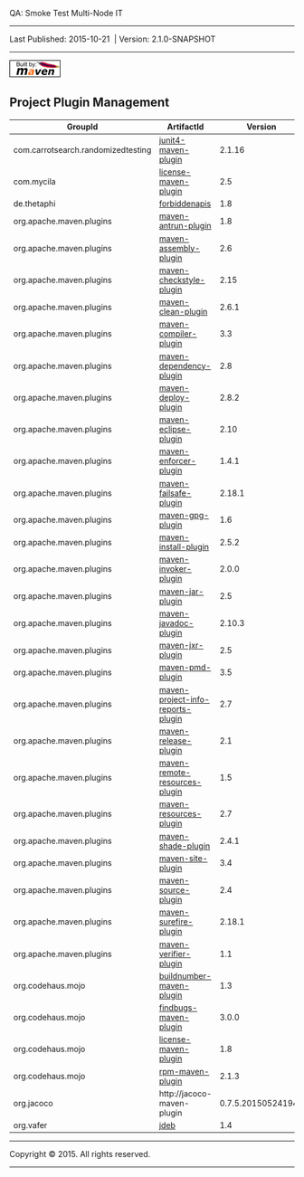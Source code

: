 QA: Smoke Test Multi-Node IT

------------------------------------------------------------------------

<span id="publishDate">Last Published: 2015-10-21</span>  | <span id="projectVersion">Version: 2.1.0-SNAPSHOT</span>

------------------------------------------------------------------------

[![Built by Maven](./images/logos/maven-feather.png)](http://maven.apache.org/ "Built by Maven")

Project Plugin Management
-------------------------

| GroupId                            | ArtifactId                                                                                              | Version            |
|------------------------------------|---------------------------------------------------------------------------------------------------------|--------------------|
| com.carrotsearch.randomizedtesting | [junit4-maven-plugin](http://labs.carrotsearch.com/junit4-maven-plugin)                                 | 2.1.16             |
| com.mycila                         | [license-maven-plugin](http://mycila.github.io/license-maven-plugin)                                    | 2.5                |
| de.thetaphi                        | [forbiddenapis](https://github.com/policeman-tools/forbidden-apis)                                      | 1.8                |
| org.apache.maven.plugins           | [maven-antrun-plugin](http://maven.apache.org/plugins/maven-antrun-plugin/)                             | 1.8                |
| org.apache.maven.plugins           | [maven-assembly-plugin](http://maven.apache.org/plugins/maven-assembly-plugin/)                         | 2.6                |
| org.apache.maven.plugins           | [maven-checkstyle-plugin](http://maven.apache.org/plugins/maven-checkstyle-plugin/)                     | 2.15               |
| org.apache.maven.plugins           | [maven-clean-plugin](http://maven.apache.org/plugins/maven-clean-plugin/)                               | 2.6.1              |
| org.apache.maven.plugins           | [maven-compiler-plugin](http://maven.apache.org/plugins/maven-compiler-plugin/)                         | 3.3                |
| org.apache.maven.plugins           | [maven-dependency-plugin](http://maven.apache.org/plugins/maven-dependency-plugin/)                     | 2.8                |
| org.apache.maven.plugins           | [maven-deploy-plugin](http://maven.apache.org/plugins/maven-deploy-plugin/)                             | 2.8.2              |
| org.apache.maven.plugins           | [maven-eclipse-plugin](http://maven.apache.org/plugins/maven-eclipse-plugin/)                           | 2.10               |
| org.apache.maven.plugins           | [maven-enforcer-plugin](http://maven.apache.org/enforcer/maven-enforcer-plugin)                         | 1.4.1              |
| org.apache.maven.plugins           | [maven-failsafe-plugin](http://maven.apache.org/surefire/maven-failsafe-plugin)                         | 2.18.1             |
| org.apache.maven.plugins           | [maven-gpg-plugin](http://maven.apache.org/plugins/maven-gpg-plugin/)                                   | 1.6                |
| org.apache.maven.plugins           | [maven-install-plugin](http://maven.apache.org/plugins/maven-install-plugin/)                           | 2.5.2              |
| org.apache.maven.plugins           | [maven-invoker-plugin](http://maven.apache.org/plugins/maven-invoker-plugin/)                           | 2.0.0              |
| org.apache.maven.plugins           | [maven-jar-plugin](http://maven.apache.org/plugins/maven-jar-plugin/)                                   | 2.5                |
| org.apache.maven.plugins           | [maven-javadoc-plugin](http://maven.apache.org/plugins/maven-javadoc-plugin/)                           | 2.10.3             |
| org.apache.maven.plugins           | [maven-jxr-plugin](http://maven.apache.org/jxr/maven-jxr-plugin/)                                       | 2.5                |
| org.apache.maven.plugins           | [maven-pmd-plugin](http://maven.apache.org/plugins/maven-pmd-plugin/)                                   | 3.5                |
| org.apache.maven.plugins           | [maven-project-info-reports-plugin](http://maven.apache.org/plugins/maven-project-info-reports-plugin/) | 2.7                |
| org.apache.maven.plugins           | [maven-release-plugin](http://maven.apache.org/plugins/maven-release-plugin/)                           | 2.1                |
| org.apache.maven.plugins           | [maven-remote-resources-plugin](http://maven.apache.org/plugins/maven-remote-resources-plugin/)         | 1.5                |
| org.apache.maven.plugins           | [maven-resources-plugin](http://maven.apache.org/plugins/maven-resources-plugin/)                       | 2.7                |
| org.apache.maven.plugins           | [maven-shade-plugin](http://maven.apache.org/plugins/maven-shade-plugin/)                               | 2.4.1              |
| org.apache.maven.plugins           | [maven-site-plugin](http://maven.apache.org/plugins/maven-site-plugin/)                                 | 3.4                |
| org.apache.maven.plugins           | [maven-source-plugin](http://maven.apache.org/plugins/maven-source-plugin/)                             | 2.4                |
| org.apache.maven.plugins           | [maven-surefire-plugin](http://maven.apache.org/surefire/maven-surefire-plugin)                         | 2.18.1             |
| org.apache.maven.plugins           | [maven-verifier-plugin](http://maven.apache.org/plugins/maven-verifier-plugin/)                         | 1.1                |
| org.codehaus.mojo                  | [buildnumber-maven-plugin](http://mojo.codehaus.org/buildnumber-maven-plugin)                           | 1.3                |
| org.codehaus.mojo                  | [findbugs-maven-plugin](http://mojo.codehaus.org/findbugs-maven-plugin)                                 | 3.0.0              |
| org.codehaus.mojo                  | [license-maven-plugin](http://mojo.codehaus.org/license-maven-plugin)                                   | 1.8                |
| org.codehaus.mojo                  | [rpm-maven-plugin](http://mojo.codehaus.org/rpm-maven-plugin/)                                          | 2.1.3              |
| org.jacoco                         | http://jacoco-maven-plugin                                                                              | 0.7.5.201505241946 |
| org.vafer                          | [jdeb](http://github.com/tcurdt/jdeb)                                                                   | 1.4                |

------------------------------------------------------------------------

Copyright © 2015. All rights reserved.

------------------------------------------------------------------------


